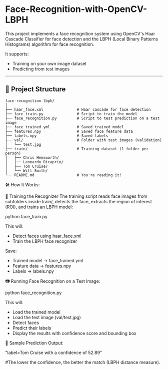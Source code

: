 # Face-Recognition-with-OpenCV-LBPH

This project implements a face recognition system using OpenCV's Haar Cascade Classifier for face detection and the LBPH (Local Binary Patterns Histograms) algorithm for face recognition.

It supports:
- Training on your own image dataset
- Predicting from test images

---

## 📁 Project Structure

```
face-recognition-lbph/
│
├── haar_face.xml               # Haar cascade for face detection
├── face_train.py               # Script to train the model
├── face_recognition.py         # Script to test prediction on a test image
├── face_trained.yml            # Saved trained model
├── features.npy                # Saved face feature data
├── labels.npy                  # Saved labels
├── val/                        # Folder with test images (validation)
│   └── test.jpg
├── train/                      # Training dataset (1 folder per person)
│   ├── Chris Hemsworth/
│   ├── Leonardo Dicaprio/
│   ├── Tom Cruise/
│   └── Will Smith/
└── README.md                   # You're reading it!
```




🛠️ How It Works:

🧪 Training the Recognizer
The training script reads face images from subfolders inside train/, detects the face, extracts the region of interest (ROI), and trains an LBPH model:

python face_train.py

This will:

- Detect faces using haar_face.xml
- Train the LBPH face recognizer

Save:

- Trained model → face_trained.yml
- Feature data → features.npy
- Labels → labels.npy

📷 Running Face Recognition on a Test Image:

python face_recognition.py

This will:

- Load the trained model
- Load the test image (val/test.jpg)
- Detect faces
- Predict their labels
- Display the results with confidence score and bounding box

🧠 Sample Prediction Output:

"label=Tom Cruise with a confidence of 52.89"

#The lower the confidence, the better the match (LBPH distance measure).
